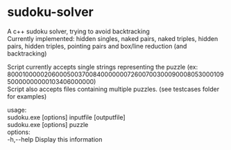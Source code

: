# sudoku-solver
A c++ sudoku solver, trying to avoid backtracking  
Currently implemented: hidden singles, naked pairs, naked triples, hidden pairs, hidden triples, pointing pairs and box/line reduction (and backtracking)  
  
Script currently accepts single strings representing the puzzle (ex: 800010000020600050037008400000007260070030009000805300010950000000000103406000000)  
Script also accepts files containing multiple puzzles. (see testcases folder for examples)

usage:  
        sudoku.exe [options] inputfile [outputfile]  
        sudoku.exe [options] puzzle  
options:  
        -h,--help        Display this information  


